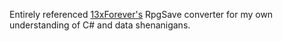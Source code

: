 Entirely referenced [13xForever's](https://github.com/13xforever/rpgsave-converter) RpgSave converter for my own understanding of C# and data shenanigans.
